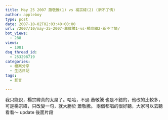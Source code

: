 ```yaml
---
title: May 25 2007 蕭敬騰(1) vs 楊宗緯(2) (新不了情)
author: appleboy
type: post
date: 2007-10-02T02:03:40+00:00
url: /2007/10/may-25-2007-蕭敬騰1-vs-楊宗緯2-新不了情/
bot_views:
  - 288
views:
  - 1081
dsq_thread_id:
  - 253298719
categories:
  - 檔案分享
  - 生活日記
tags:
  - 影音

---
```

 我只能說，楊宗緯真的太屌了。哈哈，不過 蕭敬騰 也是不錯的，他改的比較多，可是楊宗緯，只改變一句，就大勝於 蕭敬騰。 兩個都唱的很好聽，大家可以去聽看看～ update 後面片段